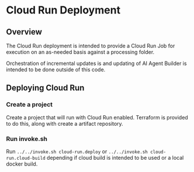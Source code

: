 
# Cloud Run Deployment

## Overview

The Cloud Run deployment is intended to provide a Cloud Run Job for execution on an
as-needed basis against a processing folder.

Orchestration of incremental updates is and updating of AI Agent Builder is intended
to be done outside of this code.

## Deploying Cloud Run

### Create a project

Create a project that will run with Cloud Run enabled. Terraform is provided to do
this, along with create a artifact repository.

### Run invoke.sh 

Run `../../invoke.sh cloud-run.deploy` or `../../invoke.sh cloud-run.cloud-build` depending
if cloud build is intended to be used or a local docker build.
